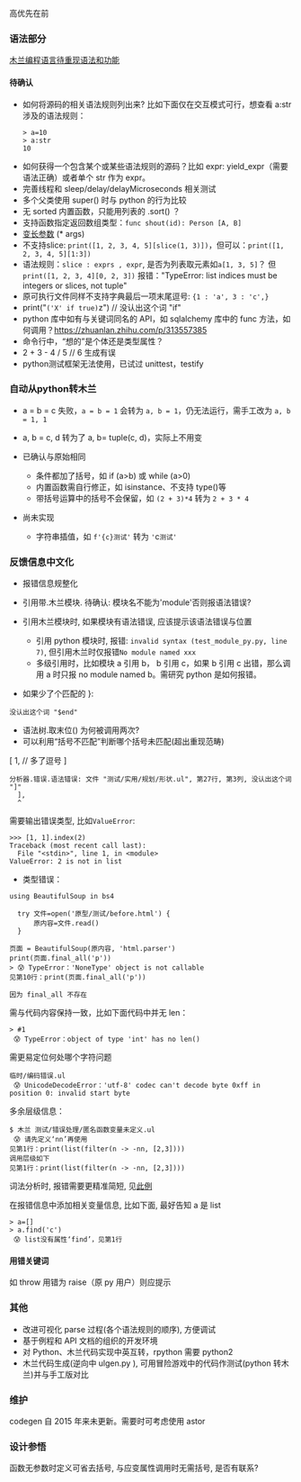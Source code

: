 高优先在前

### 语法部分

[木兰编程语言待重现语法和功能](https://gitee.com/MulanRevive/mulan-rework/issues/I1SEU5)

#### 待确认

- 如何将源码的相关语法规则列出来? 比如下面仅在交互模式可行，想查看 a:str 涉及的语法规则：
  ```
  > a=10
  > a:str
  10
  ```
- 如何获得一个包含某个或某些语法规则的源码？比如 expr: yield_expr（需要语法正确）或者单个 str 作为 expr。
- 完善线程和 sleep/delay/delayMicroseconds 相关测试
- 多个父类使用 super() 时与 python 的行为比较
- 无 sorted 内置函数，只能用列表的 .sort() ？
- 支持函数指定返回数组类型：`func shout(id): Person [A, B]`
- [变长参数](http://www.yourownlinux.com/2016/12/python-function-args-kwargs.html#:~:text=Variable%20Length%20Arguments%20A%20Python%20function%20can%20use,function%20can%20accept%20keyworded%20variable%20length%20argument%20list.) (* args)
- 不支持slice: `print([1, 2, 3, 4, 5][slice(1, 3)])`，但可以：`print([1, 2, 3, 4, 5][1:3])`
- 语法规则：`slice : exprs , expr`, 是否为列表取元素如`a[1, 3, 5]`？ 但`print([1, 2, 3, 4][0, 2, 3])` 报错："TypeError:
  list indices must be integers or slices, not tuple"
- 原可执行文件同样不支持字典最后一项末尾逗号: `{1 : 'a', 3 : 'c',}`
- print("`('X' if true)`z") // 没认出这个词 "if"
- python 库中如有与关键词同名的 API，如 sqlalchemy 库中的 func 方法，如何调用？https://zhuanlan.zhihu.com/p/313557385
- 命令行中，“想的”是个体还是类型属性？
- 2 + 3 - 4 / 5 // 6 生成有误
- python测试框架无法使用，已试过 unittest，testify

### 自动从python转木兰

- a = b = c 失败，`a = b = 1` 会转为 `a, b = 1`，仍无法运行，需手工改为 `a, b = 1, 1`
- a, b = c, d 转为了 a, b= tuple(c, d)，实际上不用变
- 已确认与原始相同
  - 条件都加了括号，如 if (a>b) 或 while (a>0)
  - 内置函数需自行修正，如 isinstance、不支持 type()等
  - 带括号运算中的括号不会保留，如 `(2 + 3)*4` 转为 `2 + 3 * 4`

- 尚未实现
  - 字符串插值，如 `f'{c}测试'` 转为 `'`c`测试'`

### 反馈信息中文化

- 报错信息规整化
- 引用带.木兰模块. 待确认: 模块名不能为'module'否则报语法错误?
- 引用木兰模块时, 如果模块有语法错误, 应该提示该语法错误与位置
    - 引用 python 模块时, 报错: `invalid syntax (test_module_py.py, line 7)`, 但引用木兰时仅报错`No module named xxx`
    - 多级引用时，比如模块 a 引用 b， b 引用 c，如果 b 引用 c 出错，那么调用 a 时只报 no module named b。需研究 python 是如何报错。

- 如果少了个匹配的 }:

```
没认出这个词 "$end"
```

- 语法树.取末位() 为何被调用两次?
- 可以利用“括号不匹配”判断哪个括号未匹配(超出重现范畴)

[
1, // 多了逗号
]

```
分析器.错误.语法错误: 文件 "测试/实用/规划/形状.ul", 第27行, 第3列, 没认出这个词 "]"
  ],
  ^
```

需要输出错误类型, 比如`ValueError`:

```
>>> [1, 1].index(2)
Traceback (most recent call last):
  File "<stdin>", line 1, in <module>
ValueError: 2 is not in list
```

- 类型错误：


```
using BeautifulSoup in bs4

  try 文件=open('原型/测试/before.html') {
      原内容=文件.read()
  }

页面 = BeautifulSoup(原内容, 'html.parser')
print(页面.final_all('p'))
> 😰 TypeError：'NoneType' object is not callable
见第10行：print(页面.final_all('p')) 

因为 final_all 不存在
```


需与代码内容保持一致，比如下面代码中并无 len：

```
> #1
 😰 TypeError：object of type 'int' has no len()
```

需更易定位何处哪个字符问题

```
临时/编码错误.ul
 😰 UnicodeDecodeError：'utf-8' codec can't decode byte 0xff in position 0: invalid start byte
```

多余层级信息：

```
$ 木兰 测试/错误处理/匿名函数变量未定义.ul
 😰 请先定义‘nn’再使用
见第1行：print(list(filter(n -> -nn, [2,3])))
调用层级如下
见第1行：print(list(filter(n -> -nn, [2,3])))
```

词法分析时, 报错需要更精准简短, 见[此例](../测试/错误处理/不可见字符.ul)

在报错信息中添加相关变量信息, 比如下面, 最好告知 a 是 list

```
> a=[]
> a.find('c')
 😰 list没有属性‘find’，见第1行
```

#### 用错关键词

如 throw 用错为 raise（原 py 用户）则应提示

### 其他

- 改进可视化 parse 过程(各个语法规则的顺序), 方便调试
- 基于例程和 API 文档的组织的开发环境
- 对 Python、木兰代码实现中英互转，rpython 需要 python2
- 木兰代码生成(逆向中 ulgen.py ), 可用冒险游戏中的代码作测试(python 转木兰)并与手工版对比

### 维护

codegen 自 2015 年来未更新。需要时可考虑使用 astor

### 设计参悟

函数无参数时定义可省去括号, 与应变属性调用时无需括号, 是否有联系?
